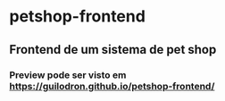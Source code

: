 # petshop-frontend

## Frontend de um sistema de pet shop

### Preview pode ser visto em https://guilodron.github.io/petshop-frontend/
